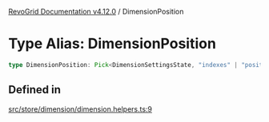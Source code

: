 [RevoGrid Documentation v4.12.0](README.md) / DimensionPosition

# Type Alias: DimensionPosition

```ts
type DimensionPosition: Pick<DimensionSettingsState, "indexes" | "positionIndexes" | "originItemSize" | "positionIndexToItem">;
```

## Defined in

[src/store/dimension/dimension.helpers.ts:9](https://github.com/revolist/revogrid/blob/282605c6faa8e6a115a4a8c5b8668e14fed605a0/src/store/dimension/dimension.helpers.ts#L9)

